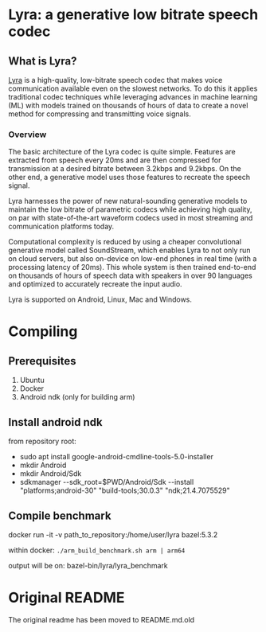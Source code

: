 # Lyra: a generative low bitrate speech codec

## What is Lyra?

[Lyra](https://ai.googleblog.com/2021/08/soundstream-end-to-end-neural-audio.html)
is a high-quality, low-bitrate speech codec that makes voice communication
available even on the slowest networks. To do this it applies traditional codec
techniques while leveraging advances in machine learning (ML) with models
trained on thousands of hours of data to create a novel method for compressing
and transmitting voice signals.

### Overview

The basic architecture of the Lyra codec is quite simple. Features are extracted
from speech every 20ms and are then compressed for transmission at a desired
bitrate between 3.2kbps and 9.2kbps. On the other end, a generative model uses
those features to recreate the speech signal.

Lyra harnesses the power of new natural-sounding generative models to maintain
the low bitrate of parametric codecs while achieving high quality, on par with
state-of-the-art waveform codecs used in most streaming and communication
platforms today.

Computational complexity is reduced by using a cheaper convolutional generative
model called SoundStream, which enables Lyra to not only run on cloud servers,
but also on-device on low-end phones in real time (with a processing latency of
20ms). This whole system is then trained end-to-end on thousands of hours of
speech data with speakers in over 90 languages and optimized to accurately
recreate the input audio.

Lyra is supported on Android, Linux, Mac and Windows.

# Compiling

## Prerequisites

1. Ubuntu
2. Docker
3. Android ndk (only for building arm)

## Install android ndk

from repository root:
* sudo apt install google-android-cmdline-tools-5.0-installer
* mkdir Android
* mkdir Android/Sdk
* sdkmanager --sdk_root=$PWD/Android/Sdk --install  "platforms;android-30" "build-tools;30.0.3" "ndk;21.4.7075529"

## Compile benchmark
docker run -it -v path_to_repository:/home/user/lyra bazel:5.3.2

within docker: `./arm_build_benchmark.sh arm | arm64`

output will be on: bazel-bin/lyra/lyra_benchmark

# Original README

The original readme has been moved to README.md.old
